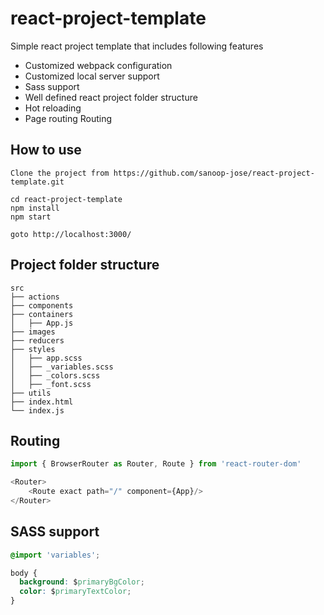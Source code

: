 # react-project-template
Simple react project template that includes following features

* Customized webpack configuration
* Customized local server support 
* Sass support 
* Well defined react project folder structure
* Hot reloading
* Page routing Routing

## How to use
    Clone the project from https://github.com/sanoop-jose/react-project-template.git

    cd react-project-template
    npm install
    npm start 

    goto http://localhost:3000/

## Project folder structure
    src
    ├── actions
    ├── components
    ├── containers
    │   ├── App.js
    ├── images
    ├── reducers 
    ├── styles
    │   ├── app.scss
    │   ├── _variables.scss
    │   ├── _colors.scss
    │   ├── _font.scss
    ├── utils
    ├── index.html
    └── index.js

## Routing

```js
import { BrowserRouter as Router, Route } from 'react-router-dom'

<Router>
    <Route exact path="/" component={App}/>
</Router>
```

## SASS support

```css
@import 'variables';

body {
  background: $primaryBgColor;
  color: $primaryTextColor;
}
```